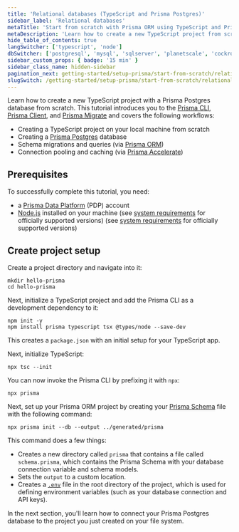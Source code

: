 ```yaml
---
title: 'Relational databases (TypeScript and Prisma Postgres)'
sidebar_label: 'Relational databases'
metaTitle: 'Start from scratch with Prisma ORM using TypeScript and Prisma Postgres (15 min)'
metaDescription: 'Learn how to create a new TypeScript project from scratch by connecting Prisma ORM to your Prisma Postgres database and generating a Prisma Client for database access.'
hide_table_of_contents: true
langSwitcher: ['typescript', 'node']
dbSwitcher: ['postgresql', 'mysql', 'sqlserver', 'planetscale', 'cockroachdb', 'prismaPostgres']
sidebar_custom_props: { badge: '15 min' }
sidebar_class_name: hidden-sidebar
pagination_next: getting-started/setup-prisma/start-from-scratch/relational-databases/connect-your-database-typescript-prismaPostgres
slugSwitch: /getting-started/setup-prisma/start-from-scratch/relational-databases-
---
```


Learn how to create a new TypeScript project with a Prisma Postgres database from scratch. This tutorial introduces you to the [Prisma CLI](/orm/tools/prisma-cli), [Prisma Client](/orm/prisma-client), and [Prisma Migrate](/orm/prisma-migrate) and covers the following workflows:

- Creating a TypeScript project on your local machine from scratch
- Creating a [Prisma Postgres](https://www.prisma.io/postgres?utm_source=docs) database
- Schema migrations and queries (via [Prisma ORM](https://www.prisma.io/orm))
- Connection pooling and caching (via [Prisma Accelerate](https://www.prisma.io/accelerate))

## Prerequisites

To successfully complete this tutorial, you need:

- a [Prisma Data Platform](https://console.prisma.io/) (PDP) account
- [Node.js](https://nodejs.org/en/) installed on your machine (see [system requirements](/orm/reference/system-requirements) for officially supported versions) (see [system requirements](/orm/reference/system-requirements) for officially supported versions)

## Create project setup

Create a project directory and navigate into it:

```terminal copy
mkdir hello-prisma
cd hello-prisma
```

Next, initialize a TypeScript project and add the Prisma CLI as a development dependency to it:

```terminal copy
npm init -y
npm install prisma typescript tsx @types/node --save-dev
```

This creates a `package.json` with an initial setup for your TypeScript app.

Next, initialize TypeScript:

```terminal copy
npx tsc --init
```

You can now invoke the Prisma CLI by prefixing it with `npx`:

```terminal
npx prisma
```

Next, set up your Prisma ORM project by creating your [Prisma Schema](/orm/prisma-schema) file with the following command:

```terminal copy
npx prisma init --db --output ../generated/prisma
```

This command does a few things:

- Creates a new directory called `prisma` that contains a file called `schema.prisma`, which contains the Prisma Schema with your database connection variable and schema models.
- Sets the `output` to a custom location.
- Creates a [`.env`](/orm/more/development-environment/environment-variables) file in the root directory of the project, which is used for defining environment variables (such as your database connection and API keys).

In the next section, you'll learn how to connect your Prisma Postgres database to the project you just created on your file system.
